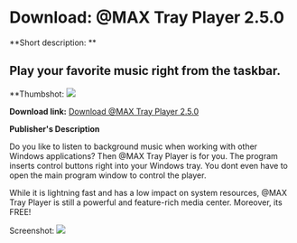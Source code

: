 # Download: @MAX Tray Player 2.5.0

**Short description: **

## Play your favorite music right from the taskbar.

  
**Thumbshot: ![](http://www.freewarefiles.com/screenshot/maxtrayplayer_md.jpg)   
  
**Download link:** [Download @MAX Tray Player 2.5.0](http://freewares.boysofts.com/MAX-Tray-Player_program_98360.html)  
  

**Publisher's Description**  
  

Do you like to listen to background music when working with other Windows
applications? Then @MAX Tray Player is for you. The program inserts control
buttons right into your Windows tray. You dont even have to open the main
program window to control the player.

While it is lightning fast and has a low impact on system resources, @MAX Tray
Player is still a powerful and feature-rich media center. Moreover, its FREE!

  
  
Screenshot: ![](http://www.freewarefiles.com/screenshot/maxtrayplayer.jpg)

